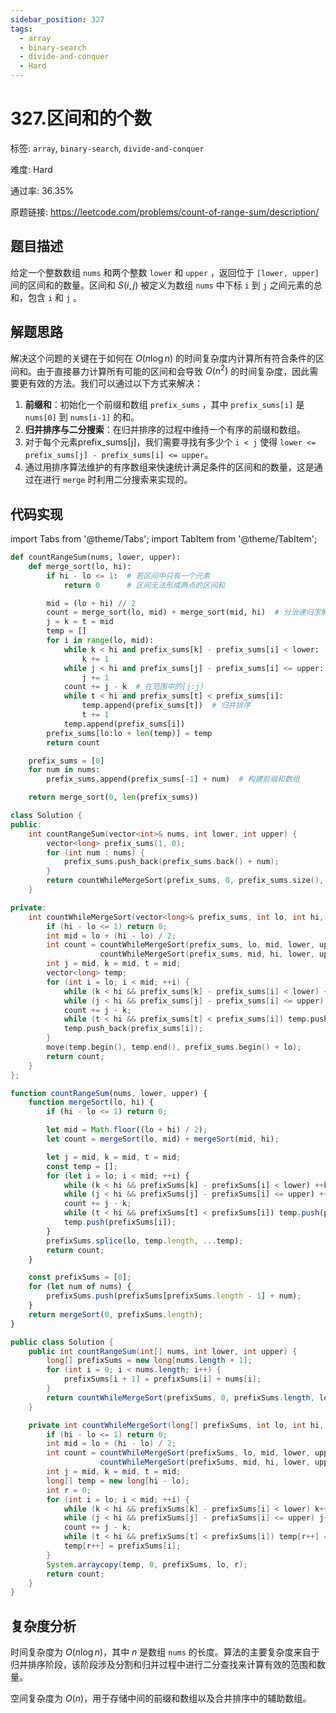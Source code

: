 ```yaml
---
sidebar_position: 327
tags:
  - array
  - binary-search
  - divide-and-conquer
  - Hard
---
```


# 327.区间和的个数

标签: `array`, `binary-search`, `divide-and-conquer`

难度: Hard

通过率: 36.35%

原题链接: https://leetcode.com/problems/count-of-range-sum/description/

## 题目描述
给定一个整数数组 `nums` 和两个整数 `lower` 和 `upper` ，返回位于 `[lower, upper]` 间的区间和的数量。区间和 $S(i, j)$ 被定义为数组 `nums` 中下标 `i` 到 `j` 之间元素的总和，包含 `i` 和 `j` 。

## 解题思路
解决这个问题的关键在于如何在 $O(n \log n)$ 的时间复杂度内计算所有符合条件的区间和。由于直接暴力计算所有可能的区间和会导致 $O(n^2)$ 的时间复杂度，因此需要更有效的方法。我们可以通过以下方式来解决：

1. **前缀和**：初始化一个前缀和数组 `prefix_sums` ，其中 `prefix_sums[i]` 是 `nums[0]` 到 `nums[i-1]` 的和。
2. **归并排序与二分搜索**：在归并排序的过程中维持一个有序的前缀和数组。
3. 对于每个元素prefix_sums[j]，我们需要寻找有多少个 `i < j` 使得 `lower <= prefix_sums[j] - prefix_sums[i] <= upper`。
4. 通过用排序算法维护的有序数组来快速统计满足条件的区间和的数量，这是通过在进行 `merge` 时利用二分搜索来实现的。

## 代码实现
import Tabs from '@theme/Tabs';
import TabItem from '@theme/TabItem';

<Tabs>
<TabItem value="python" label="Python">

```python
def countRangeSum(nums, lower, upper):
    def merge_sort(lo, hi):
        if hi - lo <= 1:  # 若区间中只有一个元素
            return 0      # 区间无法形成两点的区间和

        mid = (lo + hi) // 2
        count = merge_sort(lo, mid) + merge_sort(mid, hi)  # 分治递归求解
        j = k = t = mid
        temp = []
        for i in range(lo, mid):
            while k < hi and prefix_sums[k] - prefix_sums[i] < lower:  # 找到第一个满足条件的 k
                k += 1
            while j < hi and prefix_sums[j] - prefix_sums[i] <= upper:  # 找到第一个不满足条件的 j
                j += 1
            count += j - k  # 在范围中的[j:j)
            while t < hi and prefix_sums[t] < prefix_sums[i]:
                temp.append(prefix_sums[t])  # 归并排序
                t += 1
            temp.append(prefix_sums[i])
        prefix_sums[lo:lo + len(temp)] = temp
        return count

    prefix_sums = [0]
    for num in nums:
        prefix_sums.append(prefix_sums[-1] + num)  # 构建前缀和数组

    return merge_sort(0, len(prefix_sums))

```

</TabItem>
<TabItem value="cpp" label="C++">

```cpp
class Solution {
public:
    int countRangeSum(vector<int>& nums, int lower, int upper) {
        vector<long> prefix_sums(1, 0);
        for (int num : nums) {
            prefix_sums.push_back(prefix_sums.back() + num);
        }
        return countWhileMergeSort(prefix_sums, 0, prefix_sums.size(), lower, upper);
    }

private:
    int countWhileMergeSort(vector<long>& prefix_sums, int lo, int hi, int lower, int upper) {
        if (hi - lo <= 1) return 0;
        int mid = lo + (hi - lo) / 2;
        int count = countWhileMergeSort(prefix_sums, lo, mid, lower, upper) +
                    countWhileMergeSort(prefix_sums, mid, hi, lower, upper);
        int j = mid, k = mid, t = mid;
        vector<long> temp;
        for (int i = lo; i < mid; ++i) {
            while (k < hi && prefix_sums[k] - prefix_sums[i] < lower) ++k;
            while (j < hi && prefix_sums[j] - prefix_sums[i] <= upper) ++j;
            count += j - k;
            while (t < hi && prefix_sums[t] < prefix_sums[i]) temp.push_back(prefix_sums[t++]);
            temp.push_back(prefix_sums[i]);
        }
        move(temp.begin(), temp.end(), prefix_sums.begin() + lo);
        return count;
    }
};
```

</TabItem>
<TabItem value="javascript" label="JavaScript">

```javascript
function countRangeSum(nums, lower, upper) {
    function mergeSort(lo, hi) {
        if (hi - lo <= 1) return 0;

        let mid = Math.floor((lo + hi) / 2);
        let count = mergeSort(lo, mid) + mergeSort(mid, hi);

        let j = mid, k = mid, t = mid;
        const temp = [];
        for (let i = lo; i < mid; ++i) {
            while (k < hi && prefixSums[k] - prefixSums[i] < lower) ++k;
            while (j < hi && prefixSums[j] - prefixSums[i] <= upper) ++j;
            count += j - k;
            while (t < hi && prefixSums[t] < prefixSums[i]) temp.push(prefixSums[t++]);
            temp.push(prefixSums[i]);
        }
        prefixSums.splice(lo, temp.length, ...temp);
        return count;
    }

    const prefixSums = [0];
    for (let num of nums) {
        prefixSums.push(prefixSums[prefixSums.length - 1] + num);
    }
    return mergeSort(0, prefixSums.length);
}
```

</TabItem>
<TabItem value="java" label="Java">

```java
public class Solution {
    public int countRangeSum(int[] nums, int lower, int upper) {
        long[] prefixSums = new long[nums.length + 1];
        for (int i = 0; i < nums.length; i++) {
            prefixSums[i + 1] = prefixSums[i] + nums[i];
        }
        return countWhileMergeSort(prefixSums, 0, prefixSums.length, lower, upper);
    }

    private int countWhileMergeSort(long[] prefixSums, int lo, int hi, int lower, int upper) {
        if (hi - lo <= 1) return 0;
        int mid = lo + (hi - lo) / 2;
        int count = countWhileMergeSort(prefixSums, lo, mid, lower, upper) +
                    countWhileMergeSort(prefixSums, mid, hi, lower, upper);
        int j = mid, k = mid, t = mid;
        long[] temp = new long[hi - lo];
        int r = 0;
        for (int i = lo; i < mid; ++i) {
            while (k < hi && prefixSums[k] - prefixSums[i] < lower) k++;
            while (j < hi && prefixSums[j] - prefixSums[i] <= upper) j++;
            count += j - k;
            while (t < hi && prefixSums[t] < prefixSums[i]) temp[r++] = prefixSums[t++];
            temp[r++] = prefixSums[i];
        }
        System.arraycopy(temp, 0, prefixSums, lo, r);
        return count;
    }
}
```

</TabItem>
</Tabs>

## 复杂度分析
时间复杂度为 $O(n \log n)$，其中 $n$ 是数组 `nums` 的长度。算法的主要复杂度来自于归并排序阶段，该阶段涉及分割和归并过程中进行二分查找来计算有效的范围和数量。  
  
空间复杂度为 $O(n)$，用于存储中间的前缀和数组以及合并排序中的辅助数组。
